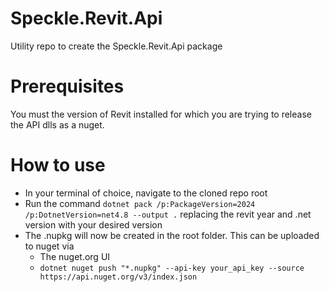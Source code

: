 # Speckle.Revit.Api
Utility repo to create the Speckle.Revit.Api package

# Prerequisites
You must the version of Revit installed for which you are trying to release the API dlls as a nuget.

# How to use
- In your terminal of choice, navigate to the cloned repo root
- Run the command `dotnet pack /p:PackageVersion=2024 /p:DotnetVersion=net4.8 --output .` replacing the revit year and .net version with your desired version
- The .nupkg will now be created in the root folder. This can be uploaded to nuget via
  - The nuget.org UI
  - `dotnet nuget push "*.nupkg" --api-key your_api_key --source https://api.nuget.org/v3/index.json`
